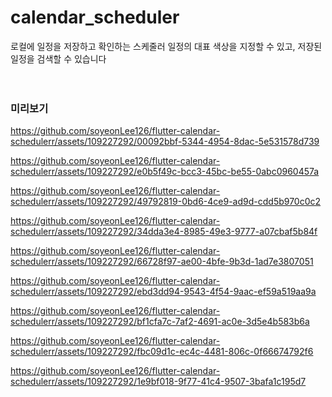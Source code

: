 # calendar_scheduler
로컬에 일정을 저장하고 확인하는 스케줄러
일정의 대표 색상을 지정할 수 있고, 저장된 일정을 검색할 수 있습니다
<br>
<br>
<br>

### 미리보기


https://github.com/soyeonLee126/flutter-calendar-schedulerr/assets/109227292/00092bbf-5344-4954-8dac-5e531578d739



https://github.com/soyeonLee126/flutter-calendar-schedulerr/assets/109227292/e0b5f49c-bcc3-45bc-be55-0abc0960457a



https://github.com/soyeonLee126/flutter-calendar-schedulerr/assets/109227292/49792819-0bd6-4ce9-ad9d-cdd5b970c0c2



https://github.com/soyeonLee126/flutter-calendar-schedulerr/assets/109227292/34dda3e4-8985-49e3-9777-a07cbaf5b84f



https://github.com/soyeonLee126/flutter-calendar-schedulerr/assets/109227292/66728f97-ae00-4bfe-9b3d-1ad7e3807051



https://github.com/soyeonLee126/flutter-calendar-schedulerr/assets/109227292/ebd3dd94-9543-4f54-9aac-ef59a519aa9a



https://github.com/soyeonLee126/flutter-calendar-schedulerr/assets/109227292/bf1cfa7c-7af2-4691-ac0e-3d5e4b583b6a



https://github.com/soyeonLee126/flutter-calendar-schedulerr/assets/109227292/fbc09d1c-ec4c-4481-806c-0f66674792f6



https://github.com/soyeonLee126/flutter-calendar-schedulerr/assets/109227292/1e9bf018-9f77-41c4-9507-3bafa1c195d7


